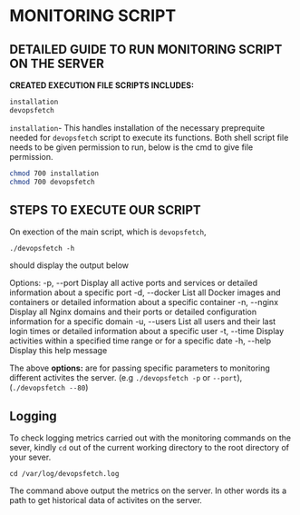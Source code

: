 # MONITORING SCRIPT

## DETAILED GUIDE TO RUN MONITORING SCRIPT ON THE SERVER

**CREATED EXECUTION FILE SCRIPTS INCLUDES:**

```sh
installation
devopsfetch
```

`installation`- This handles installation of the necessary preprequite needed for `devopsfetch` script to execute its functions. Both shell script file needs to be given permission to run, below is the cmd to give file permission.

```sh
chmod 700 installation
chmod 700 devopsfetch
```
## STEPS TO EXECUTE OUR SCRIPT

On exection of the main script, which is `devopsfetch`,

`./devopsfetch -h`

should display the output below

Options:
-p, --port            Display all active ports and services or detailed information about a specific port
-d, --docker          List all Docker images and containers or detailed information about a specific container
-n, --nginx           Display all Nginx domains and their ports or detailed configuration information for a specific domain
-u, --users           List all users and their last login times or detailed information about a specific user
-t, --time            Display activities within a specified time range or for a specific date
-h, --help            Display this help message

The above **options:** are for passing specific parameters to monitoring different activites the server. (e.g `./devopsfetch -p` or `--port`), (`./devopsfetch --80`)

## Logging

To check logging metrics carried out with the monitoring commands on the sever, kindly `cd` out of the current working directory to the root directory of your sever.

`cd /var/log/devopsfetch.log`

The command above output the metrics on the server. In other words its a path to get historical data of activites on the server.